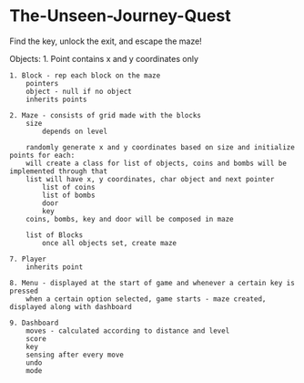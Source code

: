 # The-Unseen-Journey-Quest
Find the key, unlock the exit, and escape the maze!

Objects: 
    1. Point
        contains x and y coordinates only

    1. Block - rep each block on the maze
        pointers 
        object - null if no object
        inherits points

    2. Maze - consists of grid made with the blocks
        size
            depends on level
            
        randomly generate x and y coordinates based on size and initialize points for each:
        will create a class for list of objects, coins and bombs will be implemented through that
        list will have x, y coordinates, char object and next pointer
            list of coins 
            list of bombs 
            door 
            key 
        coins, bombs, key and door will be composed in maze

        list of Blocks
            once all objects set, create maze 

    7. Player 
        inherits point

    8. Menu - displayed at the start of game and whenever a certain key is pressed
        when a certain option selected, game starts - maze created, displayed along with dashboard

    9. Dashboard 
        moves - calculated according to distance and level
        score
        key 
        sensing after every move
        undo
        mode